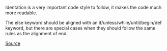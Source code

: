 Identation is a very important code style to follow, it makes the code much more readable.

The else keyword should be aligned with an if/unless/while/until/begin/def keyword, but there are special cases when they should follow the same rules as the alignment of end.

[Source](http://www.rubydoc.info/gems/rubocop/RuboCop/Cop/Style/ElseAlignment)